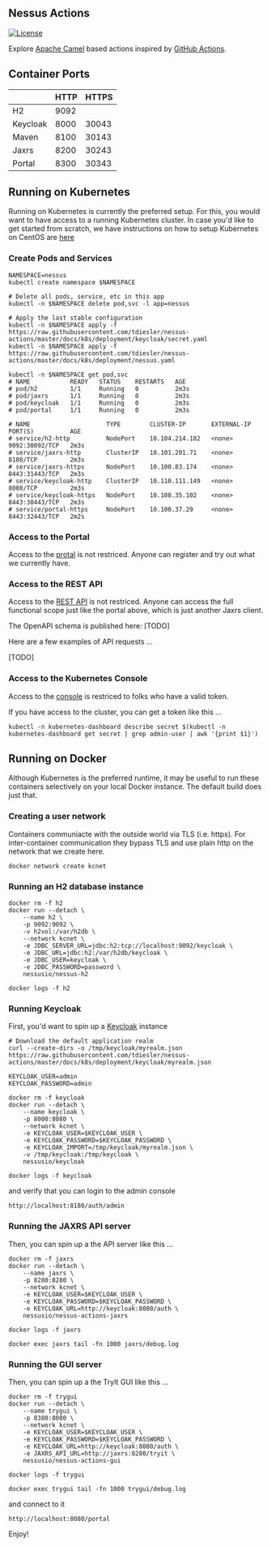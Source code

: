 ## Nessus Actions

<!-- [![Default Build](https://github.com/tdiesler/nessus-actions/workflows/Default%20Build/badge.svg)](https://github.com/tdiesler/nessus-actions/actions) -->
[![License](https://img.shields.io/:license-Apache2-blue.svg)](http://www.apache.org/licenses/LICENSE-2.0)

Explore [Apache Camel](http://camel.apache.org/) based actions inspired by [GitHub Actions](https://docs.github.com/en/actions). 

## Container Ports

|| HTTP     | HTTPS |
| --------- | ----- | ----- |
| H2        | 9092  |       |
| Keycloak  | 8000  | 30043 |
| Maven     | 8100  | 30143 |
| Jaxrs     | 8200  | 30243 |
| Portal    | 8300  | 30343 |

## Running on Kubernetes

Running on Kubernetes is currently the preferred setup. For this, you would want to have access to 
a running Kubernetes cluster. In case you'd like to get started from scratch, we have instructions 
on how to setup Kubernetes on CentOS are [here](https://github.com/tdiesler/nessus-actions/blob/master/docs/vps/k8s-centos7.md) 

### Create Pods and Services

```
NAMESPACE=nessus
kubectl create namespace $NAMESPACE

# Delete all pods, service, etc in this app
kubectl -n $NAMESPACE delete pod,svc -l app=nessus

# Apply the last stable configuration
kubectl -n $NAMESPACE apply -f https://raw.githubusercontent.com/tdiesler/nessus-actions/master/docs/k8s/deployment/keycloak/secret.yaml
kubectl -n $NAMESPACE apply -f https://raw.githubusercontent.com/tdiesler/nessus-actions/master/docs/k8s/deployment/nessus.yaml

kubectl -n $NAMESPACE get pod,svc
# NAME           READY   STATUS    RESTARTS   AGE
# pod/h2         1/1     Running   0          2m3s
# pod/jaxrs      1/1     Running   0          2m3s
# pod/keycloak   1/1     Running   0          2m3s
# pod/portal     1/1     Running   0          2m3s

# NAME                     TYPE        CLUSTER-IP       EXTERNAL-IP   PORT(S)          AGE
# service/h2-http          NodePort    10.104.214.182   <none>        9092:30092/TCP   2m3s
# service/jaxrs-http       ClusterIP   10.101.201.71    <none>        8180/TCP         2m3s
# service/jaxrs-https      NodePort    10.100.83.174    <none>        8443:31443/TCP   2m3s
# service/keycloak-http    ClusterIP   10.110.111.149   <none>        8080/TCP         2m3s
# service/keycloak-https   NodePort    10.108.35.102    <none>        8443:30443/TCP   2m3s
# service/portal-https     NodePort    10.100.37.29     <none>        8443:32443/TCP   2m2s
```

### Access to the Portal

Access to the [protal](https://136.244.111.173:32443/portal) is not restriced. Anyone can register
and try out what we currently have.

### Access to the REST API

Access to the [REST API](https://136.244.111.173:31443/api) is not restriced. Anyone can access the 
full functional scope just like the portal above, which is just another Jaxrs client.

The OpenAPI schema is published here: [TODO]

Here are a few examples of API requests ...

[TODO]

### Access to the Kubernetes Console

Access to the [console](https://136.244.111.173:30123) is restriced to folks who have a valid token.

If you have access to the cluster, you can get a token like this ... 

```
kubectl -n kubernetes-dashboard describe secret $(kubectl -n kubernetes-dashboard get secret | grep admin-user | awk '{print $1}')
```

## Running on Docker

Although Kubernetes is the preferred runtime, it may be useful to run these containers selectively 
on your local Docker instance. The default build does just that.
 

### Creating a user network

Containers communiacte with the outside world via TLS (i.e. https). For inter-container communication they bypass
TLS and use plain http on the network that we create here.

```
docker network create kcnet
```

### Running an H2 database instance

```
docker rm -f h2
docker run --detach \
    --name h2 \
    -p 9092:9092 \
    -v h2vol:/var/h2db \
    --network kcnet \
    -e JDBC_SERVER_URL=jdbc:h2:tcp://localhost:9092/keycloak \
    -e JDBC_URL=jdbc:h2:/var/h2db/keycloak \
    -e JDBC_USER=keycloak \
    -e JDBC_PASSWORD=password \
    nessusio/nessus-h2

docker logs -f h2
```

### Running Keycloak

First, you'd want to spin up a [Keycloak](https://www.keycloak.org/getting-started/getting-started-docker) instance

```
# Download the default application realm
curl --create-dirs -o /tmp/keycloak/myrealm.json https://raw.githubusercontent.com/tdiesler/nessus-actions/master/docs/k8s/deployment/keycloak/myrealm.json

KEYCLOAK_USER=admin
KEYCLOAK_PASSWORD=admin

docker rm -f keycloak
docker run --detach \
    --name keycloak \
    -p 8000:8080 \
    --network kcnet \
    -e KEYCLOAK_USER=$KEYCLOAK_USER \
    -e KEYCLOAK_PASSWORD=$KEYCLOAK_PASSWORD \
    -e KEYCLOAK_IMPORT=/tmp/keycloak/myrealm.json \
    -v /tmp/keycloak:/tmp/keycloak \
    nessusio/keycloak 

docker logs -f keycloak
```

and verify that you can login to the admin console

```
http://localhost:8180/auth/admin
```

### Running the JAXRS API server

Then, you can spin up a the API server like this ...

```
docker rm -f jaxrs
docker run --detach \
    --name jaxrs \
    -p 8280:8280 \
    --network kcnet \
    -e KEYCLOAK_USER=$KEYCLOAK_USER \
    -e KEYCLOAK_PASSWORD=$KEYCLOAK_PASSWORD \
    -e KEYCLOAK_URL=http://keycloak:8080/auth \
    nessusio/nessus-actions-jaxrs

docker logs -f jaxrs

docker exec jaxrs tail -fn 1000 jaxrs/debug.log
```

### Running the GUI server

Then, you can spin up a the TryIt GUI like this ...

```
docker rm -f trygui
docker run --detach \
    --name trygui \
    -p 8380:8080 \
    --network kcnet \
    -e KEYCLOAK_USER=$KEYCLOAK_USER \
    -e KEYCLOAK_PASSWORD=$KEYCLOAK_PASSWORD \
    -e KEYCLOAK_URL=http://keycloak:8080/auth \
    -e JAXRS_API_URL=http://jaxrs:8280/tryit \
    nessusio/nessus-actions-gui

docker logs -f trygui

docker exec trygui tail -fn 1000 trygui/debug.log
```

and connect to it

```
http://localhost:8080/portal
```

Enjoy!
